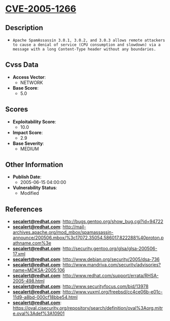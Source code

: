 
# [CVE-2005-1266](https://cve.mitre.org/cgi-bin/cvename.cgi?name=CVE-2005-1266)

## Description

- `Apache SpamAssassin 3.0.1, 3.0.2, and 3.0.3 allows remote attackers to cause a denial of service (CPU consumption and slowdown) via a message with a long Content-Type header without any boundaries.`

## Cvss Data

- **Access Vector**:
  - NETWORK
- **Base Score**:
  - 5.0

## Scores

- **Exploitability Score**:
  - 10.0
- **Impact Score**:
  - 2.9
- **Base Severity**:
  - MEDIUM

## Other Information

- **Publish Date**:
  - 2005-06-15 04:00:00
- **Vulnerability Status**:
  - Modified

## References

- **secalert@redhat.com**: http://bugs.gentoo.org/show_bug.cgi?id=94722
- **secalert@redhat.com**: http://mail-archives.apache.org/mod_mbox/spamassassin-announce/200506.mbox/%3c17072.35054.586017.822288%40proton.pathname.com%3e
- **secalert@redhat.com**: http://security.gentoo.org/glsa/glsa-200506-17.xml
- **secalert@redhat.com**: http://www.debian.org/security/2005/dsa-736
- **secalert@redhat.com**: http://www.mandriva.com/security/advisories?name=MDKSA-2005:106
- **secalert@redhat.com**: http://www.redhat.com/support/errata/RHSA-2005-498.html
- **secalert@redhat.com**: http://www.securityfocus.com/bid/13978
- **secalert@redhat.com**: http://www.vuxml.org/freebsd/cc4ce06b-e01c-11d9-a8bd-000cf18bbe54.html
- **secalert@redhat.com**: https://oval.cisecurity.org/repository/search/definition/oval%3Aorg.mitre.oval%3Adef%3A10901
